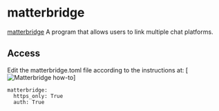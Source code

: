 # matterbridge

[matterbridge](https://github.com/42wim/matterbridge) A program that allows users to link multiple chat platforms.

## Access

Edit the matterbridge.toml file according to the instructions at:
[![Matterbridge how-to](https://github.com/42wim/matterbridge/wiki/How-to-create-your-config)]


```
matterbridge:
  https_only: True
  auth: True
```